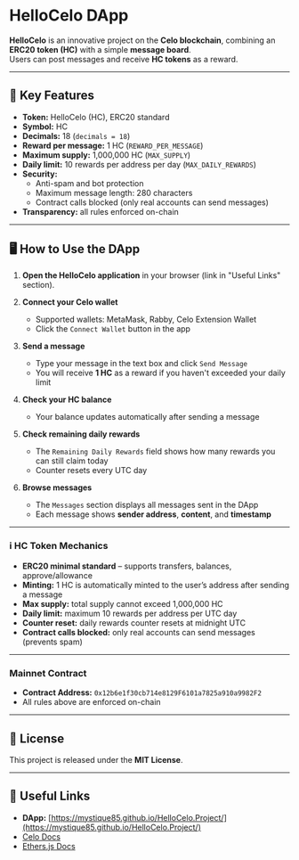 # HelloCelo DApp

**HelloCelo** is an innovative project on the **Celo blockchain**, combining an **ERC20 token (HC)** with a simple **message board**.  
Users can post messages and receive **HC tokens** as a reward.

---

## 🌟 Key Features

- **Token:** HelloCelo (HC), ERC20 standard  
- **Symbol:** HC  
- **Decimals:** 18 (`decimals = 18`)  
- **Reward per message:** 1 HC (`REWARD_PER_MESSAGE`)  
- **Maximum supply:** 1,000,000 HC (`MAX_SUPPLY`)  
- **Daily limit:** 10 rewards per address per day (`MAX_DAILY_REWARDS`)  
- **Security:**  
  - Anti-spam and bot protection  
  - Maximum message length: 280 characters  
  - Contract calls blocked (only real accounts can send messages)  
- **Transparency:** all rules enforced on-chain  

---

## 🖥️ How to Use the DApp

1. **Open the HelloCelo application** in your browser (link in "Useful Links" section).  
2. **Connect your Celo wallet**  
   - Supported wallets: MetaMask, Rabby, Celo Extension Wallet  
   - Click the `Connect Wallet` button in the app  

3. **Send a message**  
   - Type your message in the text box and click `Send Message`  
   - You will receive **1 HC** as a reward if you haven't exceeded your daily limit  

4. **Check your HC balance**  
   - Your balance updates automatically after sending a message  

5. **Check remaining daily rewards**  
   - The `Remaining Daily Rewards` field shows how many rewards you can still claim today  
   - Counter resets every UTC day  

6. **Browse messages**  
   - The `Messages` section displays all messages sent in the DApp  
   - Each message shows **sender address**, **content**, and **timestamp**  

---

### ℹ️ HC Token Mechanics

- **ERC20 minimal standard** – supports transfers, balances, approve/allowance  
- **Minting:** 1 HC is automatically minted to the user’s address after sending a message  
- **Max supply:** total supply cannot exceed 1,000,000 HC  
- **Daily limit:** maximum 10 rewards per address per UTC day  
- **Counter reset:** daily rewards counter resets at midnight UTC  
- **Contract calls blocked:** only real accounts can send messages (prevents spam)  

---

### Mainnet Contract

- **Contract Address:** `0x12b6e1f30cb714e8129F6101a7825a910a9982F2`  
- All rules above are enforced on-chain  

---

## 📜 License

This project is released under the **MIT License**.  

---

## 📖 Useful Links

- **DApp:** [https://mystique85.github.io/HelloCelo.Project/](https://mystique85.github.io/HelloCelo.Project/)  
- [Celo Docs](https://docs.celo.org/)  
- [Ethers.js Docs](https://docs.ethers.org/v5/)  
